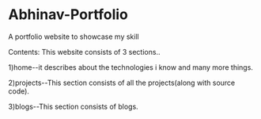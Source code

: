 # Abhinav-Portfolio
A portfolio website to showcase my skill


Contents:
This website consists of 3 sections..

1)home--it describes about the technologies i know and many more things.

2)projects--This section consists of all the projects(along with source code).

3)blogs--This section consists of blogs.

